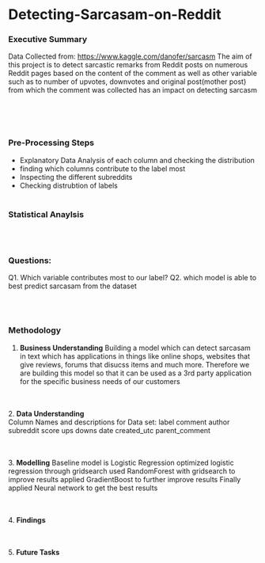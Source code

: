 # Detecting-Sarcasam-on-Reddit
### Executive Summary
Data Collected from: https://www.kaggle.com/danofer/sarcasm
The aim of this project is to detect sarcastic remarks from Reddit posts on numerous Reddit pages based on the content of the comment as well as other variable such as to number of upvotes, downvotes and original post(mother post) from which the comment was collected has an impact on detecting sarcasm 
<br><br>


<br><br>
### Pre-Processing Steps
- Explanatory Data Analysis of each column and checking the distribution
- finding which columns contribute to the label most
- Inspecting the different subreddits
- Checking distrubtion of labels 
<br><br>
### Statistical Anaylsis

<br><br>
### Questions:
Q1. Which variable contributes most to our label?
Q2. which model is able to best predict sarcasam from the dataset

<br><br>
### Methodology
1. **Business Understanding** 
Building a model which can detect sarcasam in text which has applications in things like online shops, websites that give reviews, forums that disucss items and much more. Therefore we are building this model so that it can be used as a 3rd party application for the specific business needs of our customers

<br> <br>
2. **Data Understanding**  
Column Names and descriptions for Data set:
label
comment
author
subreddit
score
ups
downs
date
created_utc
parent_comment

<br><br>
3. **Modelling**
Baseline model is Logistic Regression
optimized logistic regression through gridsearch
used RandomForest with gridsearch to improve results
applied GradientBoost to further improve results
Finally applied Neural network to get the best results

<br><br>
4. **Findings**

<br><br>
5.  **Future Tasks**


